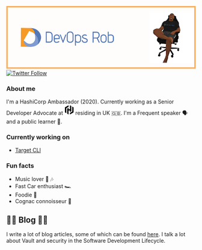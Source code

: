 ![alt text](git-banner.png)
[![Twitter Follow](https://img.shields.io/twitter/follow/devops_rob?color=1DA1F2&logo=twitter&style=for-the-badge)](https://twitter.com/intent/follow?original_referer=https%3A%2F%2Fgithub.com%2Fdevops_rob&screen_name=devops_rob)

### About me
I'm a HashiCorp Ambassador (2020).  Currently working as a Senior Developer Advocate at  ![alt text](HashiCorp_Logomark_Black_RGB.png) residing in UK 🇬🇧. I'm a Frequent speaker 🗣 and a public learner 📝.

### Currently working on

- [Target CLI](https://github.com/target-cli/target)

### Fun facts

- Music lover 🎵 🎶
- Fast Car enthusiast 🏎
- Foodie 🍲
- Cognac connoisseur 🥃

## ✍🏿 Blog ✍🏿
I write a lot of blog articles, some of which can be found [here](https://www.devopsrob.com/resources/).  I talk a lot about Vault and security in the Software Development Lifecycle.
<!--
**devops-rob/devops-rob** is a ✨ _special_ ✨ repository because its `README.md` (this file) appears on your GitHub profile.

Here are some ideas to get you started:

- 🔭 I’m currently working on ...
- 🌱 I’m currently learning ...
- 👯 I’m looking to collaborate on ...
- 🤔 I’m looking for help with ...
- 💬 Ask me about ...
- 📫 How to reach me: ...
- 😄 Pronouns: ...
- ⚡ Fun fact: ...
-->
